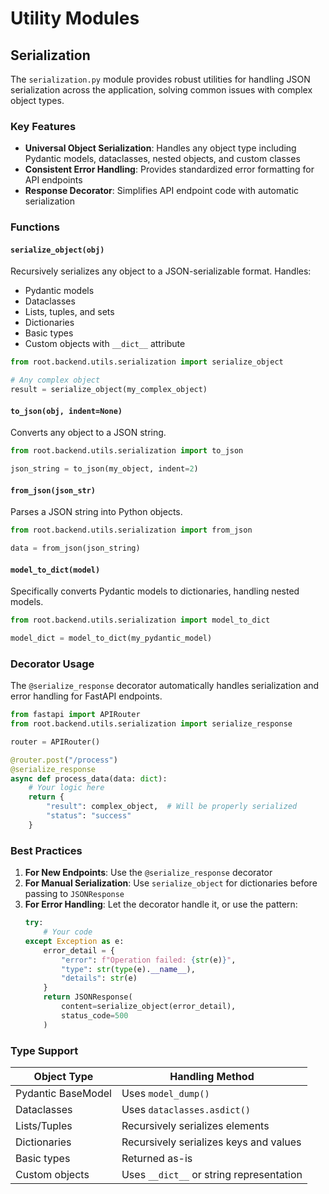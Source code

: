 # Utility Modules

## Serialization

The `serialization.py` module provides robust utilities for handling JSON serialization across the application, solving common issues with complex object types.

### Key Features

- **Universal Object Serialization**: Handles any object type including Pydantic models, dataclasses, nested objects, and custom classes
- **Consistent Error Handling**: Provides standardized error formatting for API endpoints
- **Response Decorator**: Simplifies API endpoint code with automatic serialization

### Functions

#### `serialize_object(obj)`

Recursively serializes any object to a JSON-serializable format. Handles:
- Pydantic models
- Dataclasses
- Lists, tuples, and sets
- Dictionaries
- Basic types
- Custom objects with `__dict__` attribute

```python
from root.backend.utils.serialization import serialize_object

# Any complex object
result = serialize_object(my_complex_object)
```

#### `to_json(obj, indent=None)`

Converts any object to a JSON string.

```python
from root.backend.utils.serialization import to_json

json_string = to_json(my_object, indent=2)
```

#### `from_json(json_str)`

Parses a JSON string into Python objects.

```python
from root.backend.utils.serialization import from_json

data = from_json(json_string)
```

#### `model_to_dict(model)`

Specifically converts Pydantic models to dictionaries, handling nested models.

```python
from root.backend.utils.serialization import model_to_dict

model_dict = model_to_dict(my_pydantic_model)
```

### Decorator Usage

The `@serialize_response` decorator automatically handles serialization and error handling for FastAPI endpoints.

```python
from fastapi import APIRouter
from root.backend.utils.serialization import serialize_response

router = APIRouter()

@router.post("/process")
@serialize_response
async def process_data(data: dict):
    # Your logic here
    return {
        "result": complex_object,  # Will be properly serialized
        "status": "success"
    }
```

### Best Practices

1. **For New Endpoints**: Use the `@serialize_response` decorator
2. **For Manual Serialization**: Use `serialize_object` for dictionaries before passing to `JSONResponse`
3. **For Error Handling**: Let the decorator handle it, or use the pattern:
   ```python
   try:
       # Your code
   except Exception as e:
       error_detail = {
           "error": f"Operation failed: {str(e)}",
           "type": str(type(e).__name__),
           "details": str(e)
       }
       return JSONResponse(
           content=serialize_object(error_detail),
           status_code=500
       )
   ```

### Type Support

| Object Type | Handling Method |
|-------------|-----------------|
| Pydantic BaseModel | Uses `model_dump()` |
| Dataclasses | Uses `dataclasses.asdict()` |
| Lists/Tuples | Recursively serializes elements |
| Dictionaries | Recursively serializes keys and values |
| Basic types | Returned as-is |
| Custom objects | Uses `__dict__` or string representation |